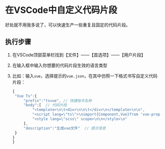 # 在VSCode中自定义代码片段

好处就不用我多说了，可以快速生产一些重复且固定的代码片段。



## 执行步骤

1. 在VSCode顶部菜单栏找到【文件】——【首选项】——【用户片段】

2. 在输入框中输入你想要的代码片段生效的语言类型

3. 比如：输入`vue`，选择提示的`vue.json`，在其中仿照一下格式书写自定义代码片段：

   ```js
   {
   	"Vue Ts":{
   		"prefix":"tsvue", // 快捷指令名称
   		"body":[  // 代码片段
   			"<template>\n\t<div>\n\n\t</div>\n</template>\n\n",
   			"<script lang=\"ts\">\nimport{Component,Vue}from 'vue-property-decorator';\n\n@Component\nexport default class ${1:ClassName} extends Vue{\n$0\n}\n</script>\n\n",
   			"<style lang=\"scss\" scope>\n\n</style>\n"
   		],
   		"description":"生成vue文件"  // 提示信息
   	}
   }
   }
   ```

   